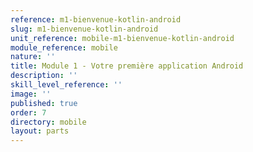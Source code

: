 ```yaml
---
reference: m1-bienvenue-kotlin-android
slug: m1-bienvenue-kotlin-android
unit_reference: mobile-m1-bienvenue-kotlin-android
module_reference: mobile
nature: ''
title: Module 1 - Votre première application Android
description: ''
skill_level_reference: ''
image: ''
published: true
order: 7
directory: mobile
layout: parts
---
```

